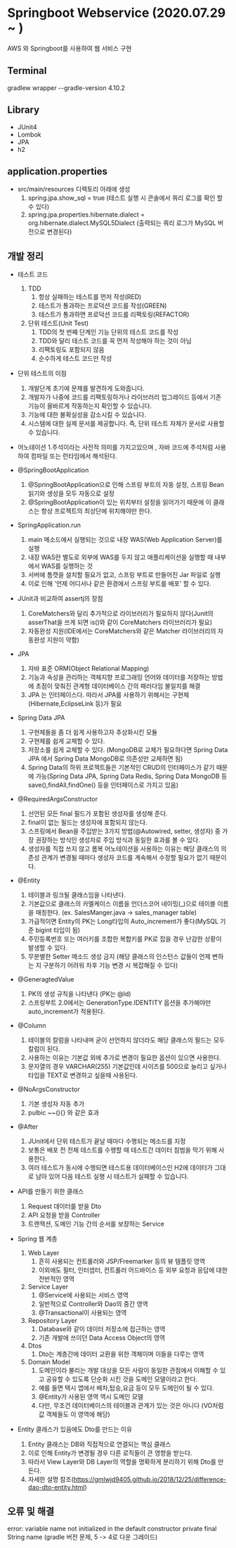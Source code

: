 # Springboot Webservice (2020.07.29 ~ )
AWS 와 Springboot를 사용하여 웹 서비스 구현

## Terminal
gradlew wrapper --gradle-version 4.10.2

## Library
* JUnit4
* Lombok
* JPA
* h2

## application.properties
* src/main/resources 디렉토리 아래에 생성
    1. spring.jpa.show_sql = true (테스트 실행 시 콘솔에서 쿼리 로그를 확인 할 수 있다)
    2. spring.jpa.properties.hibernate.dialect = org.hibernate.dialect.MySQL5Dialect (출력되는 쿼리 로그가 MySQL 버전으로 변경된다)
    
## 개발 정리
* 테스트 코드
    1. TDD
        1. 항상 실패하는 테스트를 먼저 작성(RED)
        2. 테스트가 통과하는 프로덕션 코드를 작성(GREEN)
        3. 테스트가 통과하면 프로덕션 코드를 리팩토링(REFACTOR)
    2. 단위 테스트(Unit Test)
        1. TDD의 첫 번째 단계인 기능 단위의 테스트 코드를 작성
        2. TDD와 달리 테스트 코드를 꼭 먼저 작성해야 하는 것이 아님
        3. 리팩토링도 포함되지 않음
        4. 순수하게 테스트 코드만 작성
        
* 단위 테스트의 이점
    1. 개발단계 초기에 문제를 발견하게 도와줍니다.
    2. 개발자가 나중에 코드를 리팩토링하거나 라이브러리 업그레이드 등에서 기존 기능이 올바르게 작동하는지 확인할 수 있습니다.
    3. 기능에 대한 불확실성을 감소시킬 수 있습니다.
    4. 시스템에 대한 실제 문서를 제공합니다. 즉, 단위 테스트 자체가 문서로 사용할 수 있습니다.
    
* 어노테이션
    1.주석이라는 사전적 의미를 가지고있으며 , 자바 코드에 주석처럼 사용하여 컴파일 또는 런타임에서 해석된다.
      
* @SpringBootApplication
    1. @SpringBootApplication으로 인해 스프링 부트의 자동 설정, 스프링 Bean 읽기와 생성을 모두 자동으로 설정
    2. @SpringBootApplication이 있는 위치부터 설정을 읽어가기 때문에 이 클래스는 항상 프로젝트의 최상단에 위치해야만 한다.

* SpringApplication.run
    1. main 메소드에서 실행되는 것으로 내장 WAS(Web Application Server)를 실행
    2. 내장 WAS란 별도로 외부에 WAS를 두지 않고 애플리케이션을 실행할 때 내부에서 WAS를 실행하는 것
    3. 서버에 톰캣을 설치할 필요가 없고, 스프링 부트로 만들어진 Jar 파일로 실행
    4. 이로 인해 '언제 어디서나 같은 환경에서 스프링 부트를 배포' 할 수 있다.
    
* JUnit과 비교하여 assertj의 장점
    1. CoreMatchers와 달리 추가적으로 라이브러리가 필요하지 않다(Junit의 asserThat을 쓰게 되면 is()와 같이 CoreMatchers 라이브러리가 필요)
    2. 자동완성 지원(IDE에서는 CoreMatchers와 같은 Matcher 라이브러리의 자동완성 지원이 약함)

* JPA
    1. 자바 표준 ORM(Object Relational Mapping)
    2. 기능과 속성을 관리하는 객체지향 프로그래밍 언어와 데이터를 저장하는 방법에 초점이 맞춰진 관계형 데이터베이스 간의 패러다임 불일치를 해결
    3. JPA 는 인터페이스다. 따라서 JPA를 사용하기 위해서는 구현체(Hibernate,EclipseLink 등)가 필요
    
* Spring Data JPA
    1. 구현체들을 좀 더 쉽게 사용하고자 추상화시킨 모듈
    2. 구현체를 쉽게 교체할 수 있다.
    3. 저장소를 쉽게 교체할 수 있다. (MongoDB로 교체가 필요하다면 Spring Data JPA 에서 Spring Data MongoDB로 의존성만 교체하면 됨)
    4. Spring Data의 하위 프로젝트들은 기본적인 CRUD의 인터페이스가 같기 때문에 가능(Spring Data JPA, Spring Data Redis, Spring Data MongoDB 등 save(),findAll,findOne() 등을 인터페이스로 가지고 있음)
  
* @RequiredArgsConstructor
    1. 선언된 모든 final 필드가 포함된 생성자를 생성해 준다.
    2. final이 없는 필드는 생성자에 포함되지 않는다.
    3. 스프링에서 Bean을 주입받는 3가지 방법(@Autowired, setter, 생성자) 중 가장 권장하는 방식인 생성자로 주입 방식과 동일한 효과를 볼 수 있다.
    4. 생성자를 직접 쓰지 않고 롬복 어노테이션을 사용하는 이유는 해당 클래스의 의존성 관계가 변경될 때마다 생성자 코드를 계속해서 수정할 필요가 없기 때문이다.
      
* @Entity
    1. 테이블과 링크될 클래스임을 나타낸다.
    2. 기본값으로 클래스의 카멜케이스 이름을 언더스코어 네이밍(_)으로 테이블 이름을 매칭한다. (ex. SalesManger.java -> sales_manager table)
    3. 가급적이면 Entity의 PK는 Long타입의 Auto_increment가 좋다(MySQL 기준 bigint 타입이 됨)
    4. 주민등록번호 또는 여러키를 조합한 복합키를 PK로 잡을 경우 난감한 상황이 발생할 수 있다.
    5. 무분별한 Setter 메소드 생성 금지 (해당 클래스의 인스턴스 값들이 언제 변하는 지 구분하기 어려워 차후 기능 변경 시 복잡해질 수 있다)
    
* @GeneragtedValue
    1. PK의 생성 규칙을 나타낸다 (PK는 @Id)
    2. 스프링부트 2.0에서는 GenerationType.IDENTITY 옵션을 추가해야만 auto_increment가 적용된다.
    
* @Column
    1. 테이블의 칼럼을 나타내며 굳이 선언하지 않더라도 해당 클래스의 필드는 모두 칼럼이 된다.
    2. 사용하는 이유는 기본값 외에 추가로 변경이 필요한 옵션이 있으면 사용한다.
    3. 문자열의 경우 VARCHAR(255) 기본값인데 사이즈를 500으로 늘리고 싶거나 타입을 TEXT로 변경하고 싶을때 사용된다.

* @NoArgsConstructor
    1. 기본 생성자 자동 추가
    2. pulbic ~~(){} 와 같은 효과
    
* @After
    1. JUnit에서 단위 테스트가 끝날 때마다 수행되는 메소드를 지정
    2. 보통은 배포 전 전체 테스트를 수행할 때 테스트간 데이터 침범을 막기 위해 사용한다.
    3. 여러 테스트가 동시에 수행되면 테스트용 데이터베이스인 H2에 데이터가 그대로 남아 있어 다음 테스트 실행 시 테스트가 실패할 수 있습니다.
    
* API를 만들기 위한 클래스
    1. Request 데이터를 받을 Dto
    2. API 요청을 받을 Controller
    3. 트랜잭션, 도메인 기능 간의 순서를 보장하는 Service
    
* Spring 웹 계층
    1. Web Layer
        1. 흔히 사용되는 컨트롤러와 JSP/Freemarker 등의 뷰 템플릿 영역
        2. 이외에도 필터, 인터셉터, 컨트롤러 어드바이스 등 외부 요청과 응답에 대한 전반적인 영역
    2. Service Layer
        1. @Service에 사용되는 서비스 영역
        2. 일반적으로 Controller와 Dao의 중간 영역
        3. @Transactional이 사용되는 영역
    3. Repository Layer
        1. Database와 같이 데이터 저장소에 접근하는 영역
        2. 기존 개발에 쓰이던 Data Access Object의 영역
    4. Dtos
        1. Dto는 계층간에 데이터 교환을 위한 객체이며 이들을 다루는 영역
    5. Domain Model
        1. 도메인이라 불리는 개발 대상을 모든 사람이 동일한 관점에서 이해할 수 있고 공유할 수 있도록 단순화 시킨 것을 도메인 모델이라고 한다.
        2. 예를 들면 택시 앱에서 배차,탑승,요금 등이 모두 도메인이 될 수 있다.
        3. @Entity가 사용된 영역 역시 도메인 모델
        4. 다만, 무조건 데이터베이스의 테이블과 관계가 있는 것은 아니다 (VO처럼 값 객체들도 이 영역에 해당)

* Entity 클래스가 있음에도 Dto를 만드는 이유
    1. Entity 클래스는 DB와 직접적으로 연결되는 핵심 클래스
    2. 이로 인해 Entity가 변경될 경우 다른 로직들이 큰 영향을 받는다.
    3. 따라서 View Layer와 DB Layer의 역할을 명확하게 분리하기 위해 Dto를 만든다.
    4. 자세한 설명 참조(https://gmlwjd9405.github.io/2018/12/25/difference-dao-dto-entity.html)
    
    
## 오류 및 해결
error: variable name not initialized in the default constructor private final String name (gradle 버전 문제, 5 -> 4로 다운 그레이드)
